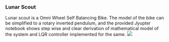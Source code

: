 ### Lunar Scout
Lunar scout is a Omni Wheel Self Balancing Bike. The model of the bike can be simplified to a rotary inverted pendulum, and the provided Jyupter notebook shows step wise and clear derivation of mathematical model of the system and LQR controller implemented for the same.
![](https://github.com/ChinChinati/Lunar_Scout/blob/main/Demo.gif)
